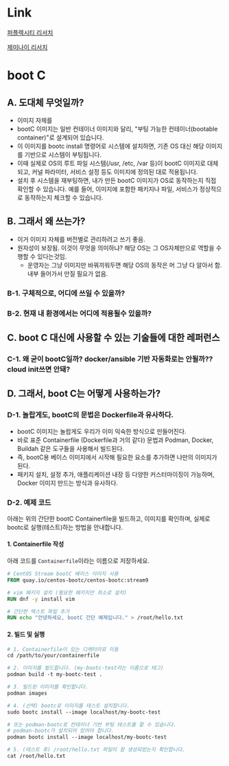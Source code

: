 # Link
[퍼플렉시티 리서치](https://www.perplexity.ai/search/prompttemplate-task-bootable-c-hSTv7a0HSOu7YaiN9vUc9Q)

[제미나이 리서치](https://docs.google.com/document/d/1VkxKrGcOpzJ5D83kf8CUFzlOyNrIuXLVJ4GVOsc_2bg/edit?usp=sharing)

# boot C

## A. 도대체 무엇일까?
- 이미지 자체를 
- bootC 이미지는 일반 컨테이너 이미지와 달리, "부팅 가능한 컨테이너(bootable container)"로 설계되어 있습니다.
- 이 이미지를 bootc install 명령어로 시스템에 설치하면, 기존 OS 대신 해당 이미지를 기반으로 시스템이 부팅됩니다.
- 이때 실제로 OS의 루트 파일 시스템(/usr, /etc, /var 등)이 bootC 이미지로 대체되고, 커널 파라미터, 서비스 설정 등도 이미지에 정의된 대로 적용됩니다.
- 설치 후 시스템을 재부팅하면, 내가 만든 bootC 이미지가 OS로 동작하는지 직접 확인할 수 있습니다. 예를 들어, 이미지에 포함한 패키지나 파일, 서비스가 정상적으로 동작하는지 체크할 수 있습니다.

## B. 그래서 왜 쓰는가?
- 이거 이미지 자체를 버전별로 관리하려고 쓰기 좋음.
- 원자성이 보장됨. 이것이 무엇을 의미하냐? 해당 OS는 그 OS자체만으로 역할을 수행할 수 있다는것임.
    - 운영자는 그냥 이미지만 바꿔끼워두면 해당 OS의 동작은 머 그냥 다 알아서 함. 내부 들어가서 만질 필요가 없음.

### B-1. 구체적으로, 어디에 쓰일 수 있을까?

### B-2. 현재 내 환경에서는 어디에 적용될수 있을까?

## C. boot C 대신에 사용할 수 있는 기술들에 대한 레퍼런스

### C-1. 왜 굳이 bootC일까? docker/ansible 기반 자동화로는 안될까?? cloud init쓰면 안돼?

## D. 그래서, boot C는 어떻게 사용하는가?

### D-1. 놀랍게도, bootC의 문법은 Dockerfile과 유사하다.
- bootC 이미지는 놀랍게도 우리가 이미 익숙한 방식으로 만들어진다. 
- 바로 표준 Containerfile (Dockerfile과 거의 같다) 문법과 Podman, Docker, Buildah 같은 도구들을 사용해서 빌드된다.
- 즉, bootC용 베이스 이미지에서 시작해 필요한 요소를 추가하면 나만의 이미지가 된다.
- 패키지 설치, 설정 추가, 애플리케이션 내장 등 다양한 커스터마이징이 가능하며, Docker 이미지 만드는 방식과 유사하다.

### D-2. 예제 코드
아래는 위의 간단한 bootC Containerfile을 빌드하고, 이미지를 확인하며, 실제로 bootc로 실행(테스트)하는 방법을 안내합니다.

#### 1. Containerfile 작성

아래 코드를 `Containerfile`이라는 이름으로 저장하세요.

```Dockerfile
# CentOS Stream bootC 베이스 이미지 사용
FROM quay.io/centos-bootc/centos-bootc:stream9

# vim 패키지 설치 (필요한 패키지만 최소로 설치)
RUN dnf -y install vim

# 간단한 텍스트 파일 추가
RUN echo "안녕하세요, bootC 간단 예제입니다." > /root/hello.txt
```

#### 2. 빌드 및 실행

```Dockerfile
# 1. Containerfile이 있는 디렉터리로 이동
cd /path/to/your/containerfile

# 2. 이미지를 빌드합니다. (my-bootc-test라는 이름으로 태그)
podman build -t my-bootc-test .

# 3. 빌드된 이미지를 확인합니다.
podman images

# 4. (선택) bootc로 이미지를 테스트 설치합니다.
sudo bootc install --image localhost/my-bootc-test

# 또는 podman-bootc로 컨테이너 기반 부팅 테스트를 할 수 있습니다.
# podman-bootc가 설치되어 있어야 합니다.
podman bootc install --image localhost/my-bootc-test

# 5. (테스트 후) /root/hello.txt 파일이 잘 생성되었는지 확인합니다.
cat /root/hello.txt

```